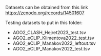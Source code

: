 Datasets can be obtained from this link https://zenodo.org/records/14501607

Testing datasets to put in this folder:

- AGO2_CLASH_Hejret2023_test.tsv
- AGO2_eCLIP_Klimentova2022_test.tsv
- AGO2_eCLIP_Manakov2022_leftout.tsv
- AGO2_eCLIP_Manakov2022_test.tsv